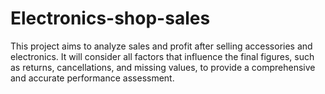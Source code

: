 # Electronics-shop-sales
This project aims to analyze sales and profit after selling accessories and electronics. It will consider all factors that influence the final figures, such as returns, cancellations, and missing values, to provide a comprehensive and accurate performance assessment.

